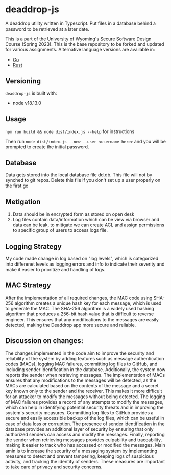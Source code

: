 #  deaddrop-js

A deaddrop utility written in Typescript. Put files in a database behind a password to be retrieved at a later date.

This is a part of the University of Wyoming's Secure Software Design Course (Spring 2023). This is the base repository to be forked and updated for various assignments. Alternative language versions are available in:
- [Go](https://github.com/andey-robins/deaddrop-go)
- [Rust](https://github.com/andey-robins/deaddrop-rs)

## Versioning

`deaddrop-js` is built with:
- node v18.13.0

## Usage

`npm run build && node dist/index.js --help` for instructions

Then run `node dist/index.js --new --user <username here>` and you will be prompted to create the initial password.

## Database

Data gets stored into the local database file dd.db. This file will not by synched to git repos. Delete this file if you don't set up a user properly on the first go

## Metigation
1. Data should be in encrypted form as stored on open desk
2. Log files contain data/information which can be view via browser and data can be leak, to mitigate we can create ACL and assign permissions to specific group of users to access logs file.
## Logging Strategy
My code made change in log based on "log levels", which is categorized into differenet levels as logging errors and info to indicate their severity and make it easier to prioritize and handling of logs.
## MAC Strategy
After the implementation of all required changes, the MAC code using SHA-256 algorithm creates a unique hash key for each message, which is used to generate the MAC. The SHA-256 algorithm is a widely used hashing algorithm that produces a 256-bit hash value that is difficult to reverse engineer. This ensures that any modifications to the messages are easily detected, making the Deaddrop app more secure and reliable.
## Discussion on changes:
The changes implemented in the code aim to improve the security and reliability of the system by adding features such as message authentication codes (MACs), logging MAC failures, committing log files to GitHub, and including sender identification in the database. Additionally, the system now reports the sender when retrieving messages.
The implementation of MACs ensures that any modifications to the messages will be detected, as the MACs are calculated based on the contents of the message and a secret key known only to the sender and the receiver. This makes it more difficult for an attacker to modify the messages without being detected.
The logging of MAC failures provides a record of any attempts to modify the messages, which can help in identifying potential security threats and in improving the system's security measures. Committing log files to GitHub provides a secure and easily accessible backup of the log files, which can be useful in case of data loss or corruption. The presence of sender identification in the database provides an additional layer of security by ensuring that only authorized senders can access and modify the messages.
Finally, reporting the sender when retrieving messages provides culpability and traceability, making it easier to track who has accessed or modified the messages. Main amin is to increase the security of a messaging system by implementing measures to detect and prevent tampering, keeping logs of suspicious activity, and tracking the identity of senders. These measures are important to take care of privacy and security concerns.
